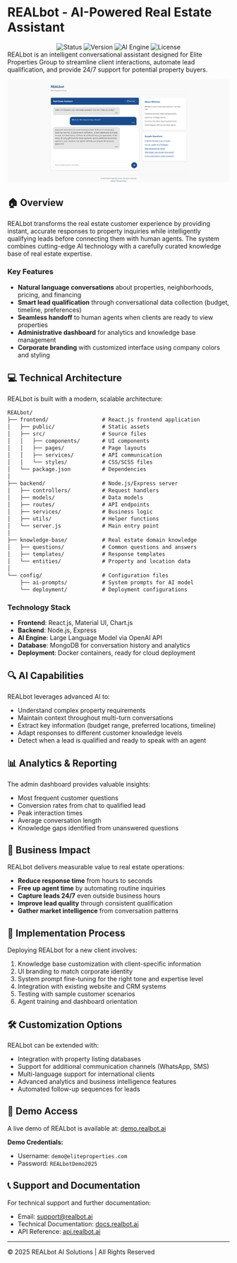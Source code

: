 # REALbot - AI-Powered Real Estate Assistant
<div align="center">
  
<img src="https://img.shields.io/badge/Status-Production%20Ready-brightgreen" alt="Status">
<img src="https://img.shields.io/badge/Version-1.0.0-blue" alt="Version">
<img src="https://img.shields.io/badge/AI%20Engine-LLM%20Powered-orange" alt="AI Engine">
<img src="https://img.shields.io/badge/License-Proprietary-red" alt="License">

</div>
REALbot is an intelligent conversational assistant designed for Elite Properties Group to streamline client interactions, automate lead qualification, and provide 24/7 support for potential property buyers.

![REALbot Interface](images/interface.png)

## 🏠 Overview

REALbot transforms the real estate customer experience by providing instant, accurate responses to property inquiries while intelligently qualifying leads before connecting them with human agents. The system combines cutting-edge AI technology with a carefully curated knowledge base of real estate expertise.

### Key Features

- **Natural language conversations** about properties, neighborhoods, pricing, and financing
- **Smart lead qualification** through conversational data collection (budget, timeline, preferences)
- **Seamless handoff** to human agents when clients are ready to view properties
- **Administrative dashboard** for analytics and knowledge base management
- **Corporate branding** with customized interface using company colors and styling

## 💻 Technical Architecture

REALbot is built with a modern, scalable architecture:

```
REALbot/
├── frontend/                 # React.js frontend application
│   ├── public/               # Static assets
│   ├── src/                  # Source files
│   │   ├── components/       # UI components
│   │   ├── pages/            # Page layouts
│   │   ├── services/         # API communication
│   │   └── styles/           # CSS/SCSS files
│   └── package.json          # Dependencies
│
├── backend/                  # Node.js/Express server
│   ├── controllers/          # Request handlers
│   ├── models/               # Data models
│   ├── routes/               # API endpoints
│   ├── services/             # Business logic
│   ├── utils/                # Helper functions
│   └── server.js             # Main entry point
│
├── knowledge-base/           # Real estate domain knowledge
│   ├── questions/            # Common questions and answers
│   ├── templates/            # Response templates
│   └── entities/             # Property and location data
│
└── config/                   # Configuration files
    ├── ai-prompts/           # System prompts for AI model
    └── deployment/           # Deployment configurations
```

### Technology Stack

- **Frontend**: React.js, Material UI, Chart.js
- **Backend**: Node.js, Express
- **AI Engine**: Large Language Model via OpenAI API
- **Database**: MongoDB for conversation history and analytics
- **Deployment**: Docker containers, ready for cloud deployment

## 🔍 AI Capabilities

REALbot leverages advanced AI to:

- Understand complex property requirements
- Maintain context throughout multi-turn conversations
- Extract key information (budget range, preferred locations, timeline)
- Adapt responses to different customer knowledge levels
- Detect when a lead is qualified and ready to speak with an agent

## 📊 Analytics & Reporting

The admin dashboard provides valuable insights:

- Most frequent customer questions
- Conversion rates from chat to qualified lead
- Peak interaction times
- Average conversation length
- Knowledge gaps identified from unanswered questions

## 🚀 Business Impact

REALbot delivers measurable value to real estate operations:

- **Reduce response time** from hours to seconds
- **Free up agent time** by automating routine inquiries
- **Capture leads 24/7** even outside business hours
- **Improve lead quality** through consistent qualification
- **Gather market intelligence** from conversation patterns

## 💼 Implementation Process

Deploying REALbot for a new client involves:

1. Knowledge base customization with client-specific information
2. UI branding to match corporate identity
3. System prompt fine-tuning for the right tone and expertise level
4. Integration with existing website and CRM systems
5. Testing with sample customer scenarios
6. Agent training and dashboard orientation

## 🛠️ Customization Options

REALbot can be extended with:

- Integration with property listing databases
- Support for additional communication channels (WhatsApp, SMS)
- Multi-language support for international clients
- Advanced analytics and business intelligence features
- Automated follow-up sequences for leads

## 📱 Demo Access

A live demo of REALbot is available at: [demo.realbot.ai](https://demo.realbot.ai)

**Demo Credentials:**
- Username: `demo@eliteproperties.com`
- Password: `REALbotDemo2025`

## 📞 Support and Documentation

For technical support and further documentation:

- Email: support@realbot.ai
- Technical Documentation: [docs.realbot.ai](https://docs.realbot.ai)
- API Reference: [api.realbot.ai](https://api.realbot.ai)

---

© 2025 REALbot AI Solutions | All Rights Reserved
